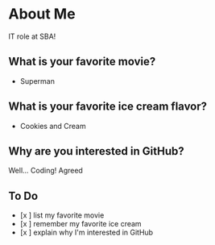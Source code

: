 # About Me
IT role at SBA!

## What is your favorite movie?
* Superman

## What is your favorite ice cream flavor?
* Cookies and Cream

## Why are you interested in GitHub?
Well...
Coding!
Agreed
## To Do
- [x ] list my favorite movie
- [x ] remember my favorite ice cream
- [x ] explain why I'm interested in GitHub
